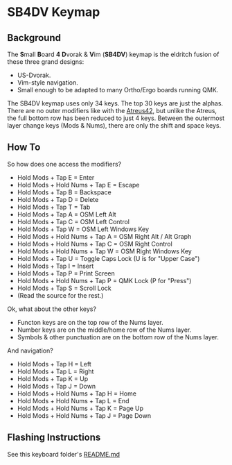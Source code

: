 # SB4DV Keymap

## Background
The **S**mall **B**oard **4** **D**vorak & **V**im (**SB4DV**) keymap is the eldritch fusion of these three grand designs:
 - US-Dvorak.
 - Vim-style navigation.
 - Small enough to be adapted to many Ortho/Ergo boards running QMK.

The SB4DV keymap uses only 34 keys. The top 30 keys are just the alphas. There are no outer modifiers like with the [Atreus42](https://atreus.technomancy.us/), but unlike the Atreus, the full bottom row has been reduced to just 4 keys. Between the outermost layer change keys (Mods & Nums), there are only the shift and space keys.

## How To

So how does one access the modifiers?
 - Hold Mods + Tap E = Enter
 - Hold Mods + Hold Nums + Tap E = Escape
 - Hold Mods + Tap B = Backspace
 - Hold Mods + Tap D = Delete
 - Hold Mods + Tap T = Tab
 - Hold Mods + Tap A = OSM Left Alt
 - Hold Mods + Tap C = OSM Left Control
 - Hold Mods + Tap W = OSM Left Windows Key
 - Hold Mods + Hold Nums + Tap A = OSM Right Alt / Alt Graph
 - Hold Mods + Hold Nums + Tap C = OSM Right Control
 - Hold Mods + Hold Nums + Tap W = OSM Right Windows Key
 - Hold Mods + Tap U = Toggle Caps Lock (U is for "Upper Case")
 - Hold Mods + Tap I = Insert
 - Hold Mods + Tap P = Print Screen
 - Hold Mods + Hold Nums + Tap P = QMK Lock (P for "Press")
 - Hold Mods + Tap S = Scroll Lock
 - (Read the source for the rest.)

Ok, what about the other keys?
 - Functon keys are on the top row of the Nums layer.
 - Number keys are on the middle/home row of the Nums layer.
 - Symbols & other punctuation are on the bottom row of the Nums layer.

And navigation?
 - Hold Mods + Tap H = Left
 - Hold Mods + Tap L = Right
 - Hold Mods + Tap K = Up
 - Hold Mods + Tap J = Down
 - Hold Mods + Hold Nums + Tap H = Home
 - Hold Mods + Hold Nums + Tap L = End
 - Hold Mods + Hold Nums + Tap K = Page Up
 - Hold Mods + Hold Nums + Tap J = Page Down

## Flashing Instructions

See this keyboard folder's [README.md](../../README.md)
